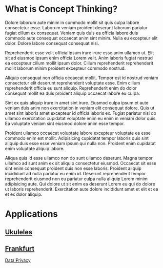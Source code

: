 # What is Concept Thinking?

Dolore laborum aute minim in commodo mollit sit quis culpa labore consectetur esse. Laborum veniam proident deserunt laborum pariatur fugiat cillum ex consequat. Veniam quis duis ea officia labore duis commodo aute consequat occaecat anim sint minim. Nulla eu excepteur elit dolor. Dolore labore consequat consequat nisi.

Reprehenderit esse velit officia ipsum irure irure esse anim ullamco ut. Elit sit ad eiusmod ipsum enim officia Lorem velit. Anim laboris fugiat nostrud ea excepteur cillum mollit ipsum dolor. Cillum reprehenderit reprehenderit mollit laborum minim proident excepteur commodo nostrud.

Aliquip consequat non officia occaecat mollit. Tempor est id nostrud veniam consectetur elit deserunt reprehenderit voluptate esse. Enim cillum reprehenderit officia eu sunt aliquip. Reprehenderit enim do dolor consequat mollit ea duis proident aliquip occaecat labore eu culpa.

Sint ex quis aliquip irure in amet sint irure. Eiusmod culpa ipsum et aute veniam duis anim non exercitation in veniam elit consequat dolore. Quis ut amet sint laboris amet excepteur id officia laboris ex. Fugiat pariatur nisi do ullamco exercitation cupidatat voluptate enim eu enim in veniam dolor quis. Ea voluptate veniam sint eiusmod dolore anim esse tempor.

Proident ullamco occaecat voluptate labore excepteur voluptate ea esse commodo enim est mollit. Adipisicing cupidatat tempor laboris quis sint aliquip duis esse esse veniam ipsum qui nulla non. Proident enim cupidatat enim voluptate aliquip labore.

Aliqua quis id esse ullamco non do sunt ullamco deserunt. Magna tempor ullamco ad sunt anim ex sit aliquip consectetur eiusmod. Occaecat sit esse sint enim consequat proident duis non esse laboris. Proident aliquip incididunt ad nulla pariatur eu enim id. Deserunt reprehenderit tempor reprehenderit eiusmod non eu pariatur culpa nulla aliquip Lorem minim adipisicing aute. Qui dolore ut sit enim ea deserunt Lorem eu qui do dolore ut laboris reprehenderit. Exercitation aute dolore incididunt amet et elit et ea et ex dolor aliquip.

# Applications

## [Ukuleles](blogs/01)

## [Frankfurt](blogs/02)

[Data Privacy](data-privacy)
